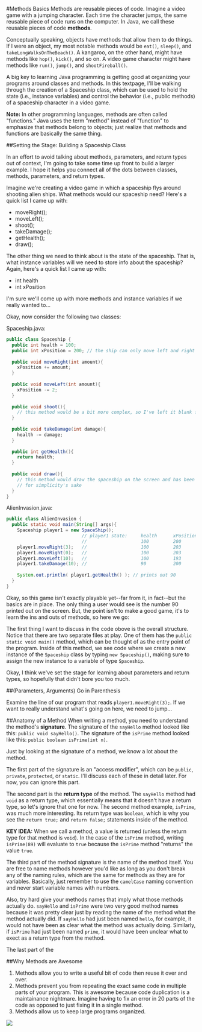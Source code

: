#Methods Basics
Methods are reusable pieces of code. Imagine a video game with a jumping character. Each time the character jumps, the same reusable piece of code runs on the computer. In Java, we call these reusable pieces of code **methods**.

Conceptually speaking, objects have methods that allow them to do things. If I were an object, my most notable methods would be `eat()`, `sleep()`, and `takeLongWalksOnTheBeach()`. A kangaroo, on the other hand, might have methods like `hop()`, `kick()`, and so on. A video game character might have methods like `run()`, `jump()`, and `shootFireball()`.

A big key to learning Java programming is getting good at organizing your programs around classes and methods. In this textpage, I'll be walking through the creation of a Spaceship class, which can be used to hold the state (i.e., instance variables) and control the behavior (i.e., public methods) of a spaceship character in a video game.

**Note:** In other programming languages, methods are often called "functions." Java uses the term "method" instead of "function" to emphasize that methods belong to objects; just realize that methods and functions are basically the same thing.

##Setting the Stage: Building a Spaceship Class

In an effort to avoid talking about methods, parameters, and return types out of context, I'm going to take some time up front to build a larger example. I hope it helps you connect all of the dots between classes, methods, parameters, and return types.

Imagine we're creating a video game in which a spaceship flys around shooting alien ships. What methods would our spaceship need? Here's a quick list I came up with:

* moveRight();
* moveLeft();
* shoot();
* takeDamage();
* getHealth();
* draw();

The other thing we need to think about is the state of the spaceship. That is, what instance variables will we need to store info about the spaceship? Again, here's a quick list I came up with:

* int health
* int xPosition

I'm sure we'll come up with more methods and instance variables if we really wanted to...

Okay, now consider the following two classes:

Spaceship.java:
```java
public class Spaceship {
  public int health = 100;
  public int xPosition = 200; // the ship can only move left and right
  
  public void moveRight(int amount){
    xPosition += amount;
  }
  
  public void moveLeft(int amount){
    xPosition -= 2;
  }
  
  public void shoot(){
    // this method would be a bit more complex, so I've left it blank for now
  }
  
  public void takeDamage(int damage){
    health -= damage;
  }
  
  public int getHealth(){
    return health;
  }
  
  public void draw(){
    // this method would draw the spaceship on the screen and has been left out
    // for simplicity's sake
  }
}
```

AlienInvasion.java:
```java
public class AlienInvasion {
  public static void main(String[] args){
    Spaceship player1 = new SpaceShip();
                            // player1 state:     health      xPosition
                            //                    100         200
    player1.moveRight(3);   //                    100         203
    player1.moveRight(0);   //                    100         203
    player1.moveLeft(10);   //                    100         193
    player1.takeDamage(10); //                    90          200
    
    System.out.println( player1.getHealth() ); // prints out 90
  }
}
```

Okay, so this game isn't exactly playable yet--far from it, in fact--but the basics are in place. The only thing a user would see is the number 90 printed out on the screen. But, the point isn't to make a good game, it's to learn the ins and outs of methods, so here we go:

The first thing I want to discuss in the code obove is the overall structure. Notice that there are two separate files at play. One of them has the `public static void main()` method, which can be thought of as the entry point of the program. Inside of this method, we see code where we create a new instance of the `Spaceship` class by typing `new Spaceship()`, making sure to assign the new instance to a variable of type `Spaceship`.

Okay, I think we've set the stage for learning about parameters and return types, so hopefully that didn't bore you too much.

##(Parameters, Arguments) Go in Parenthesis

Examine the line of our program that reads `player1.moveRight(3);`. If we want to really understand what's going on here, we need to jump...



##Anatomy of a Method
When writing a method, you need to understand the method's **signature**. The signature of the `sayHello` method looked like this: `public void sayHello()`. The signature of the `isPrime` method looked like this: `public boolean isPrime(int n)`.

Just by looking at the signature of a method, we know a lot about the method.

The first part of the signature is an "access modifier", which can be `public`, `private`, `protected`, or `static`. I'll discuss each of these in detail later. For now, you can ignore this part.

The second part is the **return type** of the method. The `sayHello` method had `void` as a return type, which essentially means that it doesn't have a return type, so let's ignore that one for now. The second method example, `isPrime`, was much more interesting. Its return type was `boolean`, which is why you see the `return true;` and `return false;` statements inside of the method.

**KEY IDEA:** When we call a method, a value is returned (unless the return type for that method is `void`). In the case of the `isPrime` method, writing `isPrime(89)` will evaluate to `true` because the `isPrime` method "returns" the value `true`.

The third part of the method signature is the name of the method itself. You are free to name methods however you'd like as long as you don't break any of the naming rules, which are the same for methods as they are for variables. Basically, just remember to use the `camelCase` naming convention and never start variable names with numbers.

Also, try hard give your methods names that imply what those methods actually do. `sayHello` and `isPrime` were two very good method names because it was pretty clear just by reading the name of the method what the method actually did. If `sayHello` had just been named `hello`, for example, it would not have been as clear what the method was actually doing. Similarly, if `isPrime` had just been named `prime`, it would have been unclear what to exect as a return type from the method.

The last part of the 


##Why Methods are Awesome
1. Methods allow you to write a useful bit of code then reuse it over and over.
2. Methods prevent you from repeating the exact same code in multiple parts of your program. This is awesome because code duplication is a maintainance nightmare. Imagine having to fix an error in 20 parts of the code as opposed to just fixing it in a single method. 
3. Methods allow us to keep large programs organized.


![](http://christensenacademy.org/img/signature.png)
